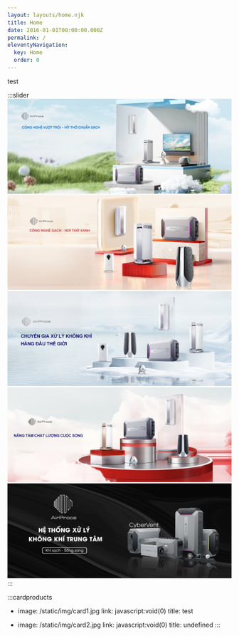 ```yaml
---
layout: layouts/home.njk
title: Home
date: 2016-01-01T00:00:00.000Z
permalink: /
eleventyNavigation:
  key: Home
  order: 0
---
```

test

:::slider
![](/static/img/bg1.jpg)
![](/static/img/bg2.jpg)
![](/static/img/bg3.jpg)
![](/static/img/bg4.jpg)
![](/static/img/bg5.jpg)
:::

:::cardproducts
- image: /static/img/card1.jpg
  link: javascript:void(0)
  title: test

- image: /static/img/card2.jpg
  link: javascript:void(0)
  title: undefined
:::

